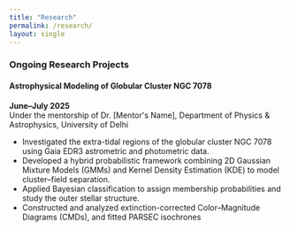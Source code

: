 ```yaml
---
title: "Research"
permalink: /research/
layout: single
---
```


### Ongoing Research Projects

#### **Astrophysical Modeling of Globular Cluster NGC 7078**
**June–July 2025**  
Under the mentorship of Dr. [Mentor's Name], Department of Physics & Astrophysics, University of Delhi

- Investigated the extra-tidal regions of the globular cluster NGC 7078 using Gaia EDR3 astrometric and photometric data.
- Developed a hybrid probabilistic framework combining 2D Gaussian Mixture Models (GMMs) and Kernel Density Estimation (KDE) to model cluster–field separation.
- Applied Bayesian classification to assign membership probabilities and study the outer stellar structure.
- Constructed and analyzed extinction-corrected Color–Magnitude Diagrams (CMDs), and fitted PARSEC isochrones
